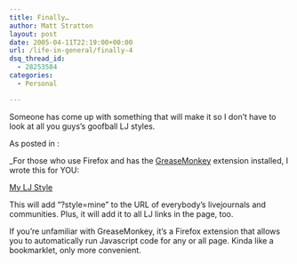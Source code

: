 ```yaml
---
title: Finally…
author: Matt Stratton
layout: post
date: 2005-04-11T22:19:00+00:00
url: /life-in-general/finally-4
dsq_thread_id:
  - 28253584
categories:
  - Personal

---
```

Someone has come up with something that will make it so I don&#8217;t have to look at all you guys&#8217;s goofball LJ styles.

As posted in :

_For those who use Firefox and has the [GreaseMonkey][1] extension installed, I wrote this for YOU:</p> 

[My LJ Style][2]

This will add &#8220;?style=mine&#8221; to the URL of everybody&#8217;s livejournals and communities. Plus, it will add it to all LJ links in the page, too.

If you&#8217;re unfamiliar with GreaseMonkey, it&#8217;s a Firefox extension that allows you to automatically run Javascript code for any or all page. Kinda like a bookmarklet, only more convenient.</i>

 [1]: http://greasemonkey.mozdev.org/
 [2]: http://www.yankovic.org/happy/gmonkey/mylj.user.js